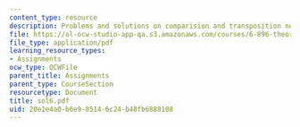 ```yaml
---
content_type: resource
description: Problems and solutions on comparision and transposition networks.
file: https://ol-ocw-studio-app-qa.s3.amazonaws.com/courses/6-896-theory-of-parallel-hardware-sma-5511-spring-2004/20e1e4a0b6e985146c24b48fb6888108_sol6.pdf
file_type: application/pdf
learning_resource_types:
- Assignments
ocw_type: OCWFile
parent_title: Assignments
parent_type: CourseSection
resourcetype: Document
title: sol6.pdf
uid: 20e1e4a0-b6e9-8514-6c24-b48fb6888108
---
```

